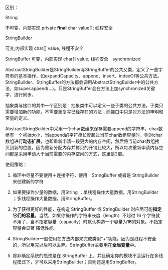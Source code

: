 
区别：

String

不可变，内部实现  private **final** char value[];
线程安全

StringBuilder

可变,内部实现 char[] value;
线程不安全　


StringBuffer
可变，内部实现 char[] value;
线程安全　synchronized


AbstractStringBuilder是StringBuilder与StringBuffer的公共父类，定义了一些字符串的基本操作，如expandCapacity、append、insert、indexOf等公共方法。StringBuilder、StringBuffer的方法都会调用AbstractStringBuilder中的公共方法，如super.append(...)。只是StringBuffer会在方法上加synchronized关键字，进行同步。

抽象类与接口的其中一个区别是：抽象类中可以定义一些子类的公共方法，子类只需要增加新的功能，不需要重复写已经存在的方法；而接口中只是对方法的申明和常量的定义。


AbstractStringBuilder中采用一个char数组来保存需要append的字符串，char数组有一个初始大小，当append的字符串长度超过当前char数组容量时，则对char数组进行**动态扩展**，也即重新申请一段更大的内存空间，然后将当前char数组拷贝到新的位置，因为重新分配内存并拷贝的开销比较大，所以每次重新申请内存空间都是采用申请大于当前需要的内存空间的方式，这里是2倍。


使用策略：　

1. 循环中尽量不要使用＋连接字符，使用　StringBuffer 或者是 StringBuilder 来创建新的字符

2. 如果要操作少量的数据，用String ；单线程操作大量数据，用StringBuilder ；多线程操作大量数据，用StringBuffer。

3. 为了获得更好的性能，在构造 StringBuffer 或 StringBuilder 时应尽可能**指定它们的容量**。当然，如果你操作的字符串长度（length）不超过 16 个字符就不用了，当不指定容量（capacity）时默认构造一个容量为**16**的对象。不指定容量会显著 降低性能。

4. StringBuilder一般使用在方法内部来完成类似"+"功能，因为是线程不安全的，所以用完以后可以丢弃。StringBuffer主要用在**全局变量**中。

5. 除非确定系统的瓶颈是在 StringBuffer 上，并且确定你的模块不会运行在多线程模式下，才可以采用StringBuilder；否则还是用StringBuffer。
